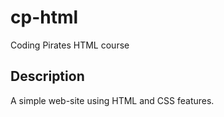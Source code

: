 # cp-html

Coding Pirates HTML course

## Description

A simple web-site using HTML and CSS features.
